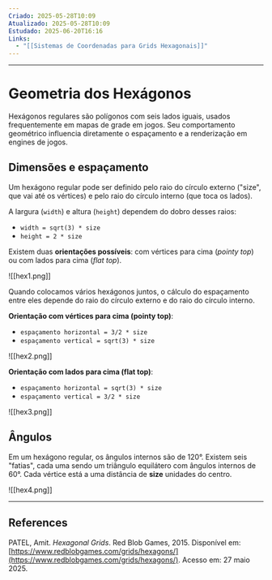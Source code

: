 ```yaml
---
Criado: 2025-05-28T10:09
Atualizado: 2025-05-28T10:09
Estudado: 2025-06-20T16:16
Links:
  - "[[Sistemas de Coordenadas para Grids Hexagonais]]"
---
```

---
# Geometria dos Hexágonos

Hexágonos regulares são polígonos com seis lados iguais, usados frequentemente em mapas de grade em jogos. Seu comportamento geométrico influencia diretamente o espaçamento e a renderização em engines de jogos. 

## Dimensões e espaçamento

Um hexágono regular pode ser definido pelo raio do círculo externo ("size", que vai até os vértices) e pelo raio do círculo interno (que toca os lados).

A largura (`width`) e altura (`height`) dependem do dobro desses raios:
- `width = sqrt(3) * size`
- `height = 2 * size`   

Existem duas **orientações possíveis**: com vértices para cima (_pointy top_) ou com lados para cima (_flat top_). 

![[hex1.png]]

Quando colocamos vários hexágonos juntos, o cálculo do espaçamento entre eles depende do raio do círculo externo e do raio do círculo interno.

**Orientação com vértices para cima (pointy top)**:
- `espaçamento horizontal = 3/2 * size` 
- `espaçamento vertical = sqrt(3) * size`

![[hex2.png]]

**Orientação com lados para cima (flat top)**:
- `espaçamento horizontal = sqrt(3) * size`
- `espaçamento vertical = 3/2 * size`

![[hex3.png]]

## Ângulos

Em um hexágono regular, os ângulos internos são de 120°. Existem seis "fatias", cada uma sendo um triângulo equilátero com ângulos internos de 60°. Cada vértice está a uma distância de **size** unidades do centro.

![[hex4.png]]


---
## References


PATEL, Amit. _Hexagonal Grids_. Red Blob Games, 2015. Disponível em: [https://www.redblobgames.com/grids/hexagons/](https://www.redblobgames.com/grids/hexagons/). Acesso em: 27 maio 2025.